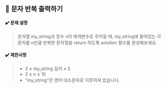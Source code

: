 ## :blue_book: 문자 반복 출력하기

#### :heavy_check_mark: 문제 설명 
> 문자열 my_string과 정수 n이 매개변수로 주어질 때, my_string에 들어있는 각 문자를 n만큼 반복한 문자열을 return 하도록 solution 함수를 완성해보세요.

#### :heavy_check_mark: 제한사항
> * 2 ≤ my_string 길이 ≤ 5
> * 2 ≤ n ≤ 10
> * "my_string"은 영어 대소문자로 이루어져 있습니다.
